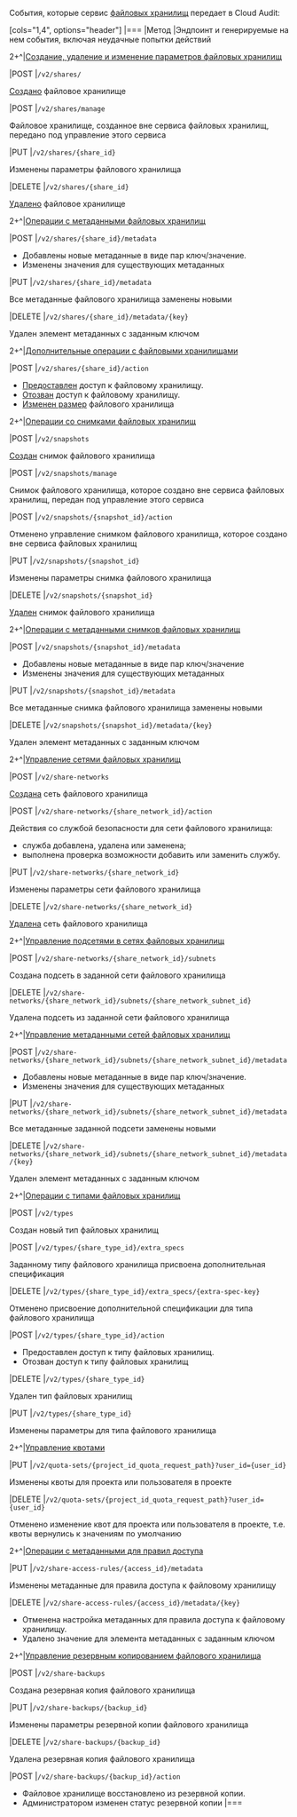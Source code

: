 События, которые сервис [файловых хранилищ](/ru/computing/iaas/concepts/data-storage/file-share) передает в Cloud Audit:

[cols="1,4", options="header"]
|===
|Метод
|Эндпоинт и генерируемые на нем события, включая неудачные попытки действий

2+^|[Создание, удаление и изменение параметров файловых хранилищ](https://docs.openstack.org/api-ref/shared-file-system/index.html#create-share)

|POST
|`/v2/shares/`

[Создано](/ru/computing/iaas/service-management/fs-manage#creating_a_file_storage) файловое хранилище

|POST
|`/v2/shares/manage`

Файловое хранилище, созданное вне сервиса файловых хранилищ, передано под управление этого сервиса

|PUT
|`/v2/shares/{share_id}`

Изменены параметры файлового хранилища

|DELETE
|`/v2/shares/{share_id}`

[Удалено](/ru/computing/iaas/service-management/fs-manage#deleting_a_file_storage_and_its_network) файловое хранилище

2+^|[Операции с метаданными файловых хранилищ](https://docs.openstack.org/api-ref/shared-file-system/index.html#delete-share-metadata-item)

|POST
|`/v2/shares/{share_id}/metadata`

* Добавлены новые метаданные в виде пар ключ/значение.
* Изменены значения для существующих метаданных

|PUT
|`/v2/shares/{share_id}/metadata`

Все метаданные файлового хранилища заменены новыми

|DELETE
|`/v2/shares/{share_id}/metadata/{key}`

Удален элемент метаданных с заданным ключом

2+^|[Дополнительные операции с файловыми хранилищами](https://docs.openstack.org/api-ref/shared-file-system/index.html#grant-access)

|POST
|`/v2/shares/{share_id}/action`

* [Предоставлен](/ru/computing/iaas/service-management/fs-manage#adding_an_access_rule) доступ к файловому хранилищу.
* [Отозван](/ru/computing/iaas/service-management/fs-manage#deleting_an_access_rule) доступ к файловому хранилищу.
* [Изменен размер](/ru/computing/iaas/service-management/fs-manage#increasing_file_storage_size) файлового хранилища

2+^|[Операции со снимками файловых хранилищ](https://docs.openstack.org/api-ref/shared-file-system/index.html#share-snapshots)

|POST
|`/v2/snapshots`

[Создан](/ru/computing/iaas/service-management/fs-manage#creating_a_snapshot) снимок файлового хранилища

|POST
|`/v2/snapshots/manage`

Снимок файлового хранилища, которое создано вне сервиса файловых хранилищ, передан под управление этого сервиса

|POST
|`/v2/snapshots/{snapshot_id}/action`

Отменено управление снимком файлового хранилища, которое создано вне сервиса файловых хранилищ

|PUT
|`/v2/snapshots/{snapshot_id}`

Изменены параметры снимка файлового хранилища

|DELETE
|`/v2/snapshots/{snapshot_id}`

[Удален](/ru/computing/iaas/service-management/fs-manage#deleting_a_snapshot) снимок файлового хранилища

2+^|[Операции с метаданными снимков файловых хранилищ](https://docs.openstack.org/api-ref/shared-file-system/index.html#snapshot-metadata-since-api-v2-73)

|POST
|`/v2/snapshots/{snapshot_id}/metadata`

* Добавлены новые метаданные в виде пар ключ/значение
* Изменены значения для существующих метаданных

|PUT
|`/v2/snapshots/{snapshot_id}/metadata`

Все метаданные снимка файлового хранилища заменены новыми

|DELETE
|`/v2/snapshots/{snapshot_id}/metadata/{key}`

Удален элемент метаданных с заданным ключом

2+^|[Управление сетями файловых хранилищ](https://docs.openstack.org/api-ref/shared-file-system/index.html#share-networks)

|POST
|`/v2/share-networks`

[Создана](/ru/computing/iaas/service-management/fs-manage#creating_a_file_storage) сеть файлового хранилища

|POST
|`/v2/share-networks/{share_network_id}/action`

Действия со службой безопасности для сети файлового хранилища:

* служба добавлена, удалена или заменена;
* выполнена проверка возможности добавить или заменить службу.

|PUT
|`/v2/share-networks/{share_network_id}`

Изменены параметры сети файлового хранилища

|DELETE
|`/v2/share-networks/{share_network_id}`

[Удалена](/ru/computing/iaas/service-management/fs-manage#deleting_a_file_storage_and_its_network) сеть файлового хранилища

2+^|[Управление подсетями в сетях файловых хранилищ](https://docs.openstack.org/api-ref/shared-file-system/index.html#share-network-subnets-since-api-v2-51)

|POST
|`/v2/share-networks/{share_network_id}/subnets`

Создана подсеть в заданной сети файлового хранилища

|DELETE
|`/v2/share-networks/{share_network_id}/subnets/{share_network_subnet_id}`

Удалена подсеть из заданной сети файлового хранилища

2+^|[Управление метаданными сетей файловых хранилищ](https://docs.openstack.org/api-ref/shared-file-system/index.html#share-network-subnets-metadata-since-api-v2-78)

|POST
|`/v2/share-networks/{share_network_id}/subnets/{share_network_subnet_id}/metadata`

* Добавлены новые метаданные в виде пар ключ/значение.
* Изменены значения для существующих метаданных

|PUT
|`/v2/share-networks/{share_network_id}/subnets/{share_network_subnet_id}/metadata`

Все метаданные заданной подсети заменены новыми

|DELETE
|`/v2/share-networks/{share_network_id}/subnets/{share_network_subnet_id}/metadata/{key}`

Удален элемент метаданных с заданным ключом

2+^|[Операции с типами файловых хранилищ](https://docs.openstack.org/api-ref/shared-file-system/index.html#share-types)

|POST
|`/v2/types`

Создан новый тип файловых хранилищ

|POST
|`/v2/types/{share_type_id}/extra_specs`

Заданному типу файлового хранилища присвоена дополнительная спецификация 

|DELETE
|`/v2/types/{share_type_id}/extra_specs/{extra-spec-key}`

Отменено присвоение дополнительной спецификации для типа файлового хранилища

|POST
|`/v2/types/{share_type_id}/action`

* Предоставлен доступ к типу файловых хранилищ.
* Отозван доступ к типу файловых хранилищ

|DELETE
|`/v2/types/{share_type_id}`

Удален тип файловых хранилищ

|PUT
|`/v2/types/{share_type_id}`

Изменены параметры для типа файлового хранилища

2+^|[Управление квотами](https://docs.openstack.org/api-ref/shared-file-system/index.html#quota-sets)

|PUT
|`/v2/quota-sets/{project_id_quota_request_path}?user_id={user_id}`

Изменены квоты для проекта или пользователя в проекте

|DELETE
|`/v2/quota-sets/{project_id_quota_request_path}?user_id={user_id}`

Отменено изменение квот для проекта или пользователя в проекте, т.е. квоты вернулись к значениям по умолчанию

2+^|[Операции с метаданными для правил доступа](https://docs.openstack.org/api-ref/shared-file-system/index.html#share-access-rule-metadata-since-api-v2-45)

|PUT
|`/v2/share-access-rules/{access_id}/metadata`

Изменены метаданные для правила доступа к файловому хранилищу

|DELETE
|`/v2/share-access-rules/{access_id}/metadata/{key}`

* Отменена настройка метаданных для правила доступа к файловому хранилищу.
* Удалено значение для элемента метаданных с заданным ключом

2+^|[Управление резервным копированием файлового хранилища](https://docs.openstack.org/api-ref/shared-file-system/index.html#share-backups-since-api-v2-80)

|POST
|`/v2/share-backups`

Создана резервная копия файлового хранилища

|PUT
|`/v2/share-backups/{backup_id}`

Изменены параметры резервной копии файлового хранилища

|DELETE
|`/v2/share-backups/{backup_id}`

Удалена резервная копия файлового хранилища

|POST
|`/v2/share-backups/{backup_id}/action`

* Файловое хранилище восстановлено из резервной копии.
* Администратором изменен статус резервной копии
|===
